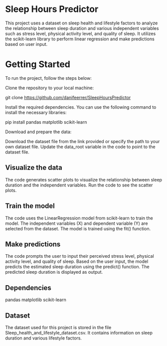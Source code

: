 <h1> Sleep Hours Predictor</h1>
This project uses a dataset on sleep health and lifestyle factors to analyze the relationship between sleep duration and various independent variables such as stress level, physical activity level, and quality of sleep. It utilizes the scikit-learn library to perform linear regression and make predictions based on user input.

<h1> Getting Started </h1>

To run the project, follow the steps below:

Clone the repository to your local machine:

git clone https://github.com/danifeerrer/SleepHoursPredictor
        
Install the required dependencies. You can use the following command to install the necessary libraries:

pip install pandas matplotlib scikit-learn

Download and prepare the data:

Download the dataset file from the link provided or specify the path to your own dataset file.
Update the data_root variable in the code to point to the dataset file.

<h2> Visualize the data </h2>

The code generates scatter plots to visualize the relationship between sleep duration and the independent variables.
Run the code to see the scatter plots.

<h2> Train the model </h2>

The code uses the LinearRegression model from scikit-learn to train the model.
The independent variables (X) and dependent variable (Y) are selected from the dataset.
The model is trained using the fit() function.

<h2> Make predictions </h2>

The code prompts the user to input their perceived stress level, physical activity level, and quality of sleep.
Based on the user input, the model predicts the estimated sleep duration using the predict() function.
The predicted sleep duration is displayed as output.

<h2> Dependencies </h2>
        
pandas
matplotlib
scikit-learn

        
<h2> Dataset </h2>
        
The dataset used for this project is stored in the file Sleep_health_and_lifestyle_dataset.csv. It contains information on sleep duration and various lifestyle factors.
